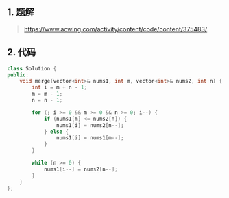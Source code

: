 ## 1. 题解
> https://www.acwing.com/activity/content/code/content/375483/

## 2. 代码
```c++
class Solution {
public:
    void merge(vector<int>& nums1, int m, vector<int>& nums2, int n) {
        int i = m + n - 1;
        m = m - 1;
        n = n - 1;        

        for (; i >= 0 && m >= 0 && n >= 0; i--) {
            if (nums1[m] <= nums2[n]) {
                nums1[i] = nums2[n--];
            } else {
                nums1[i] = nums1[m--];
            }
        }

        while (n >= 0) {
            nums1[i--] = nums2[n--];
        }
    }
};
```